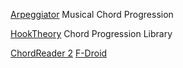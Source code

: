 
[Arpeggiator](https://codepen.io/jakealbaugh/full/qNrZyw)
Musical Chord Progression

[HookTheory](https://www.hooktheory.com/trends)
Chord Progression Library

[ChordReader 2](https://github.com/AndInTheClouds/chordreader2)
[F-Droid](https://www.f-droid.org/app/org.hollowbamboo.chordreader2)
